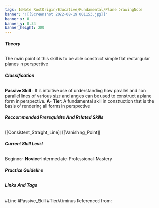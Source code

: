 ```yaml
---
tags: IsNote RootOrigin/Educative/Fundamental/Plane DrawingNote
banner: "![[Screenshot 2022-08-19 001153.jpg]]"
banner_x: 0
banner_y: 0.34
banner_height: 200
---
```


###### **_Theory_**
The main point of this skill is to be able construct simple flat rectangular planes in perspective

###### **_Classification_**
**Passive Skill** : It is intuitive use of understanding how parallel and non parallel lines of various size and angles can be used to construct a plane form in perspective.
**A- Tier**: A fundamental skill in construction that is the basis of rendering all forms in perspective

###### **_Reccommended Prerequisite And Related Skills_**
[[Consistent_Straight_Line]]
[[Vanishing_Point]]

###### **_Current Skill Level_**
Beginner-**Novice**-Intermediate-Professional-Mastery

###### **_Practice Guideline_**

###### **_Links And Tags_**
#Line #Passive_Skill #Tier/A/minus
Referenced from: 
